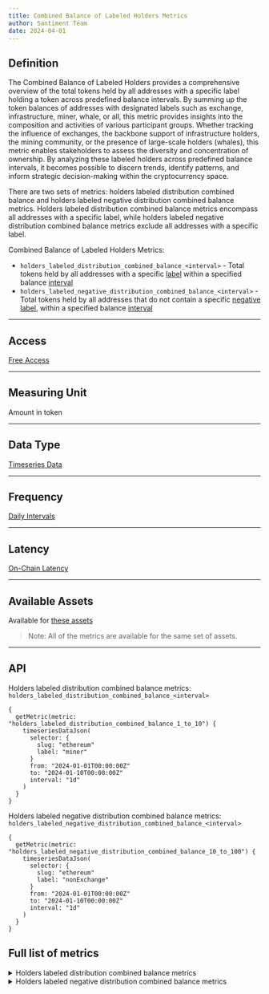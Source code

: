 ```yaml
---
title: Combined Balance of Labeled Holders Metrics
author: Santiment Team
date: 2024-04-01
---
```


## Definition

The Combined Balance of Labeled Holders provides a comprehensive overview of the total tokens held by all addresses 
with a specific label holding a token across predefined balance intervals. By summing up the token balances of addresses 
with designated labels such as exchange, infrastructure, miner, whale, or all, this metric provides insights into 
the composition and activities of various participant groups. Whether tracking the influence of exchanges, the 
backbone support of infrastructure holders, the mining community, or the presence of large-scale holders (whales), 
this metric enables stakeholders to assess the diversity and concentration of ownership. By analyzing these 
labeled holders across predefined balance intervals, it becomes possible to discern trends, identify patterns, 
and inform strategic decision-making within the cryptocurrency space.

There are two sets of metrics: holders labeled distribution combined balance and holders labeled negative distribution combined balance 
metrics. Holders labeled distribution combined balance metrics encompass all addresses with a specific label, while 
holders labeled negative distribution combined balance metrics exclude all addresses with a specific label.

Combined Balance of Labeled Holders Metrics:
- `holders_labeled_distribution_combined_balance_<interval>` - Total tokens held by all addresses with a specific [label](/metrics/details/supply_distribution_parameters#available-labels) 
within a specified balance [interval](/metrics/details/supply_distribution_parameters#available-intervals)
- `holders_labeled_negative_distribution_combined_balance_<interval>` - Total tokens held by all addresses that do not contain a specific 
[negative label](/metrics/details/supply_distribution_parameters#available-negative-labels), within a specified balance [interval](/metrics/details/supply_distribution_parameters#available-intervals)

---

## Access

[Free Access](/metrics/details/access#free-access)

---

## Measuring Unit

Amount in token

---

## Data Type

[Timeseries Data](/metrics/details/data-type#timeseries-data)

---

## Frequency

[Daily Intervals](/metrics/details/frequency#daily-frequency)

---

## Latency

[On-Chain Latency](/metrics/details/latency#on-chain-latency)

---

## Available Assets

Available for [these assets](<https://api.santiment.net/graphiql?variables=&query=%7B%0A%20%20getMetric(metric%3A%20%22holders_labeled_distribution_combined_balance_1_to_10%22)%20%7B%0A%20%20%20%20metadata%20%7B%0A%20%20%20%20%20%20availableSlugs%0A%20%20%20%20%7D%0A%20%20%7D%0A%7D%0A>)

> Note: All of the metrics are available for the same set of assets.

---

## API

Holders labeled distribution combined balance metrics: `holders_labeled_distribution_combined_balance_<interval>`

```graphql-explorer
{
  getMetric(metric: "holders_labeled_distribution_combined_balance_1_to_10") {
    timeseriesDataJson(
      selector: {
        slug: "ethereum"
      	label: "miner"
      }
      from: "2024-01-01T00:00:00Z"
      to: "2024-01-10T00:00:00Z"
      interval: "1d"
    )
  }
}
```

Holders labeled negative distribution combined balance metrics: `holders_labeled_negative_distribution_combined_balance_<interval>`

```graphql-explorer
{
  getMetric(metric: "holders_labeled_negative_distribution_combined_balance_10_to_100") {
    timeseriesDataJson(
      selector: {
        slug: "ethereum"
      	label: "nonExchange"
      }
      from: "2024-01-01T00:00:00Z"
      to: "2024-01-10T00:00:00Z"
      interval: "1d"
    )
  }
}
```

## Full list of metrics

<Details>
<Summary>Holders labeled distribution combined balance metrics</Summary>
- holders_labeled_distribution_combined_balance_0_to_0.001
- holders_labeled_distribution_combined_balance_0.001_to_0.01
- holders_labeled_distribution_combined_balance_0.01_to_0.1
- holders_labeled_distribution_combined_balance_0.1_to_1
- holders_labeled_distribution_combined_balance_1_to_10
- holders_labeled_distribution_combined_balance_10_to_100
- holders_labeled_distribution_combined_balance_100_to_1k
- holders_labeled_distribution_combined_balance_1k_to_10k
- holders_labeled_distribution_combined_balance_10k_to_100k
- holders_labeled_distribution_combined_balance_100k_to_1M
- holders_labeled_distribution_combined_balance_1M_to_10M
- holders_labeled_distribution_combined_balance_10M_to_inf
- holders_labeled_distribution_combined_balance_total
</Details>

<Details>
<Summary>Holders labeled negative distribution combined balance metrics</Summary>
- holders_labeled_negative_distribution_combined_balance_0_to_0.001
- holders_labeled_negative_distribution_combined_balance_0.001_to_0.01
- holders_labeled_negative_distribution_combined_balance_0.01_to_0.1
- holders_labeled_negative_distribution_combined_balance_0.1_to_1
- holders_labeled_negative_distribution_combined_balance_1_to_10
- holders_labeled_negative_distribution_combined_balance_10_to_100
- holders_labeled_negative_distribution_combined_balance_100_to_1k
- holders_labeled_negative_distribution_combined_balance_1k_to_10k
- holders_labeled_negative_distribution_combined_balance_10k_to_100k
- holders_labeled_negative_distribution_combined_balance_100k_to_1M
- holders_labeled_negative_distribution_combined_balance_1M_to_10M
- holders_labeled_negative_distribution_combined_balance_10M_to_inf
- holders_labeled_negative_distribution_combined_balance_total
</Details>
